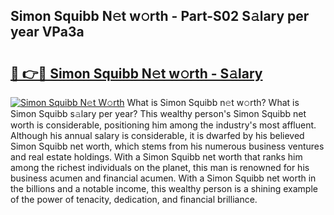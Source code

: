 ## Simon Squibb N𝚎t w𝚘rth - Part-S02 S𝚊lary per year VPa3a

# <h2><a href="http://gc3wq49.nevu.top/?p=Simon+Squibb">🔗 👉🔴 Simon Squibb N𝚎t w𝚘rth - S𝚊lary</a></h2>

[![Simon Squibb N𝚎t W𝚘rth](https://i.imgur.com/Oavwk0R.jpeg)](http://gc3wq49.nevu.top/?p=Simon+Squibb)
What is Simon Squibb n𝚎t w𝚘rth? What is Simon Squibb s𝚊lary per year?
This wealthy person's Simon Squibb net worth is considerable, positioning him among the industry's most affluent. Although his annual salary is considerable, it is dwarfed by his believed Simon Squibb net worth, which stems from his numerous business ventures and real estate holdings. With a Simon Squibb net worth that ranks him among the richest individuals on the planet, this man is renowned for his business acumen and financial acumen. With a Simon Squibb net worth in the billions and a notable income, this wealthy person is a shining example of the power of tenacity, dedication, and financial brilliance.
